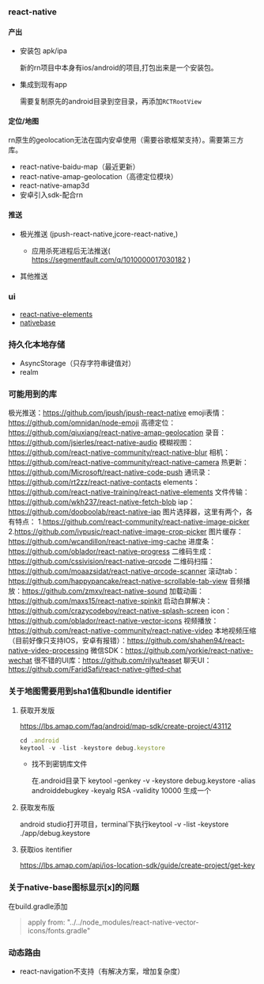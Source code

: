 ### react-native

#### 产出

- 安装包 apk/ipa

  新的rn项目中本身有ios/android的项目,打包出来是一个安装包。

- 集成到现有app

  需要复制原先的android目录到空目录，再添加`RCTRootView`

#### 定位/地图

rn原生的geolocation无法在国内安卓使用（需要谷歌框架支持）。需要第三方库。

- react-native-baidu-map（最近更新）
- react-native-amap-geolocation（高德定位模块）
- react-native-amap3d
- 安卓引入sdk-配合rn

#### 推送

- 极光推送 (jpush-react-native,jcore-react-native,)
  - 应用杀死进程后无法推送( https://segmentfault.com/q/1010000017030182 )

- 其他推送

### ui

- [react-native-elements]( https://react-native-elements.github.io/react-native-elements/docs/header.html )
- [nativebase]( https://docs.nativebase.io/Components.html#Components )

### 持久化本地存储

- AsyncStorage（只存字符串键值对）
- realm

### 可能用到的库

 极光推送：https://github.com/jpush/jpush-react-native
emoji表情：https://github.com/omnidan/node-emoji
高德定位：https://github.com/qiuxiang/react-native-amap-geolocation
录音：https://github.com/jsierles/react-native-audio
模糊视图：https://github.com/react-native-community/react-native-blur
相机：https://github.com/react-native-community/react-native-camera
热更新：https://github.com/Microsoft/react-native-code-push
通讯录：https://github.com/rt2zz/react-native-contacts
elements：https://github.com/react-native-training/react-native-elements
文件传输：https://github.com/wkh237/react-native-fetch-blob
iap：https://github.com/dooboolab/react-native-iap
图片选择器，这里有两个，各有特点：
1.https://github.com/react-community/react-native-image-picker
2.https://github.com/ivpusic/react-native-image-crop-picker
图片缓存：https://github.com/wcandillon/react-native-img-cache
进度条：https://github.com/oblador/react-native-progress
二维码生成：https://github.com/cssivision/react-native-qrcode
二维码扫描：https://github.com/moaazsidat/react-native-qrcode-scanner
滚动tab：https://github.com/happypancake/react-native-scrollable-tab-view
音频播放：https://github.com/zmxv/react-native-sound
加载动画：https://github.com/maxs15/react-native-spinkit
启动白屏解决：https://github.com/crazycodeboy/react-native-splash-screen
icon：https://github.com/oblador/react-native-vector-icons
视频播放：https://github.com/react-native-community/react-native-video
本地视频压缩（目前好像只支持IOS，安卓有报错）：https://github.com/shahen94/react-native-video-processing
微信SDK：https://github.com/yorkie/react-native-wechat
很不错的UI库：https://github.com/rilyu/teaset
聊天UI：https://github.com/FaridSafi/react-native-gifted-chat 



### 关于地图需要用到sha1值和bundle identifier

1. 获取开发版

    https://lbs.amap.com/faq/android/map-sdk/create-project/43112 

   ```js
   cd .android
   keytool -v -list -keystore debug.keystore
   ```

   - 找不到密钥库文件

       在.android目录下 keytool -genkey -v -keystore debug.keystore -alias androiddebugkey -keyalg RSA -validity 10000 生成一个

     

2. 获取发布版

   android studio打开项目，terminal下执行keytool -v -list -keystore  ./app/debug.keystore

3. 获取ios itentifier

    https://lbs.amap.com/api/ios-location-sdk/guide/create-project/get-key 

### 关于native-base图标显示[x]的问题

在build.gradle添加

>  apply from: "../../node_modules/react-native-vector-icons/fonts.gradle" 

### 动态路由

- react-navigation不支持（有解决方案，增加复杂度）

